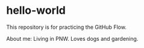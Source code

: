 # hello-world
This repository is for practicing the GitHub Flow.

About me: Living in PNW. Loves dogs and gardening. 
